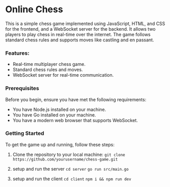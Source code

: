 # Online Chess
This is a simple chess game implemented using JavaScript, HTML, and CSS for the frontend, and a WebSocket server for the backend. It allows two players to play chess in real-time over the internet. The game follows standard chess rules and supports moves like castling and en passant.
### Features:
* Real-time multiplayer chess game.
* Standard chess rules and moves.
* WebSocket server for real-time communication.

### Prerequisites
Before you begin, ensure you have met the following requirements:
* You have Node.js installed on your machine.
* You have Go installed on your machine.
*  You have a modern web browser that supports WebSocket.

### Getting Started

To get the game up and running, follow these steps:

1.  Clone the repository to your local machine:
``git clone https://github.com/yourusername/chess-game.git``

2. setup and run the server
``cd server``
``go run src/main.go``

3. setup and run the client
``cd client``
``npm i && npm run dev``

